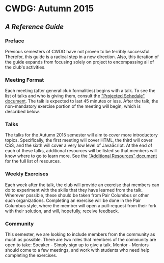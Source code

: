 # CWDG: Autumn 2015
## *A Reference Guide*

### Preface

Previous semesters of CWDG have not proven to be terribly successful. Therefor, this guide is a radical step in a new direction. Also, this iteration of the guide expands from focusing solely on project to encompassing all of the club's activities.

### Meeting Format

Each meeting (after general club formalities) begins with a talk. To see the list of talks and who is giving them, consult the ["Projected Schedule" document](schedule.md). The talk is expected to last 45 minutes or less. After the talk, the non-mandatory exercise portion of the meeting will begin, which is described below.

### Talks

The talks for the Autumn 2015 semester will aim to cover more introductory topics. Specifically, the first meeting will cover HTML, the third will cover CSS, and the sixth will cover a very low level of JavaScript. At the end of each of these talks, additional resources will be listed so that members will know where to go to learn more. See the ["Additional Resources" document](resources.md) for the full list of resources.

### Weekly Exercises

Each week after the talk, the club will provide an exercise that members can do to experiment with the skills that they have learned from the talk. Wherever possible, these should be taken from Pair Columbus or other such organizations. Completing an exercise will be done in the Pair Columbus style, where the member will open a pull-request from their fork with their solution, and will, hopefully, receive feedback.

### Community

This semester, we are looking to include members from the community as much as possible. There are two roles that members of the community are open to take:
Speaker - Simply sign up to give a talk.
Mentor - Mentors should come to a few meetings, and work with students who need help completing the exercises.
